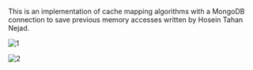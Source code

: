 This is an implementation of cache mapping algorithms with a MongoDB connection to save previous memory accesses written by Hosein Tahan Nejad.

![1](https://user-images.githubusercontent.com/11626212/89286214-0a3d8180-d667-11ea-9aff-b4ec4a71cfcb.jpg)

![2](https://user-images.githubusercontent.com/11626212/89286219-0c074500-d667-11ea-9422-47bdfd1ed185.jpg)
